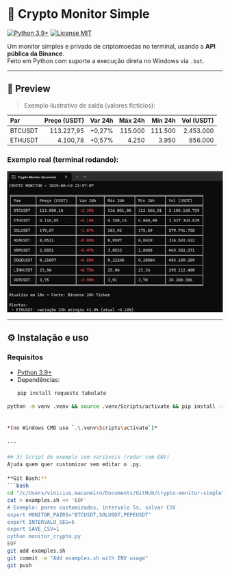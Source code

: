 # 🚀 Crypto Monitor Simple

[![Python 3.9+](https://img.shields.io/badge/Python-3.9+-blue.svg)](https://www.python.org/downloads/)
[![License MIT](https://img.shields.io/badge/License-MIT-green.svg)](LICENSE)

Um monitor simples e privado de criptomoedas no terminal, usando a **API pública da Binance**.  
Feito em Python com suporte a execução direta no Windows via `.bat`.

---

## 📸 Preview

> Exemplo ilustrativo de saída (valores fictícios):

| Par     | Preço (USDT) | Var 24h | Máx 24h | Mín 24h | Vol (USDT) |
|:--------|-------------:|--------:|--------:|--------:|-----------:|
| BTCUSDT | 113.227,95   | +0,27%  | 115.000 | 111.500 | 2.453.000  |
| ETHUSDT | 4.100,78     | +0,57%  | 4.250   | 3.950   |   856.000  |

### Exemplo real (terminal rodando):
<p align="center">
  <img src="docs/cripto-visual.jpg" width="600">
</p>

---

## ⚙️ Instalação e uso

### Requisitos
- [Python 3.9+](https://www.python.org/downloads/)
- Dependências:
  ```bash
  pip install requests tabulate

```bash
python -m venv .venv && source .venv/Scripts/activate && pip install -r requirements.txt


*(no Windows CMD use `.\.venv\Scripts\activate`)*

---

## 3) Script de exemplo com variáveis (rodar com ENV)
Ajuda quem quer customizar sem editar o .py.

**Git Bash:**
```bash
cd "/c/Users/vinicius.macaneiro/Documents/GitHub/crypto-monitor-simple"
cat > examples.sh << 'EOF'
# Exemplo: pares customizados, intervalo 5s, salvar CSV
export MONITOR_PAIRS="BTCUSDT,SOLUSDT,PEPEUSDT"
export INTERVALO_SEG=5
export SAVE_CSV=1
python monitor_crypto.py
EOF
git add examples.sh
git commit -m "Add examples.sh with ENV usage"
git push
